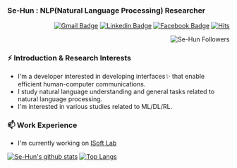 ### Se-Hun : NLP(Natural Language Processing) Researcher

<div align=right>

[![Gmail Badge](https://img.shields.io/badge/Gmail-d14836?style=flat-square&logo=Gmail&logoColor=white&link=mailto:sehunhu5247@gmail.com)](mailto:sehunhu5247@gmail.com)
[![Linkedin Badge](https://img.shields.io/badge/-LinkedIn-blue?style=flat-square&logo=Linkedin&logoColor=white&link=https://www.linkedin.com/in/sehun-hu-b6b255193/)](https://www.linkedin.com/in/sehun-hu-b6b255193) 
[![Facebook Badge](https://img.shields.io/badge/facebook-1877f2?style=flat-square&logo=facebook&logoColor=white&link=https://www.facebook.com/sehunsehunhu)](https://www.facebook.com/sehunsehunhu)
[![Hits](https://hits.seeyoufarm.com/api/count/incr/badge.svg?url=https%3A%2F%2Fgithub.com%2FSe-Hun&count_bg=%2379C83D&title_bg=%23555555&icon=&icon_color=%23E7E7E7&title=hits&edge_flat=false)](https://hits.seeyoufarm.com)
  
![Se-Hun Followers](https://img.shields.io/github/followers/Se-Hun?style=social)

</div>

### ⚡ Introduction & Research Interests

* I'm a developer interested in developing interfaces✨ that enable efficient human-computer communications.
* I study natural language understanding and general tasks related to natural language processing.
* I'm interested in various studies related to ML/DL/RL.

### 📫 Work Experience

* I'm currently working on [ISoft Lab](http://isoft.cnu.ac.kr/) 

[![Se-Hun's github stats](https://github-readme-stats.vercel.app/api?username=Se-Hun&show_icons=true&count_private=true)](https://github.com/anuraghazra/github-readme-stats) [![Top Langs](https://github-readme-stats.vercel.app/api/top-langs/?username=Se-Hun&layout=compact&hide=jupyter%20notebook,HTML)](https://github.com/anuraghazra/github-readme-stats)

<!--
**Se-Hun/Se-Hun** is a ✨ _special_ ✨ repository because its `README.md` (this file) appears on your GitHub profile.

Here are some ideas to get you started:

- 🔭 I’m currently working on ...
- 🌱 I’m currently learning ...
- 👯 I’m looking to collaborate on ...
- 🤔 I’m looking for help with ...
- 💬 Ask me about ...
- 📫 How to reach me: ...
- 😄 Pronouns: ...
- ⚡ Fun fact: ...
-->
